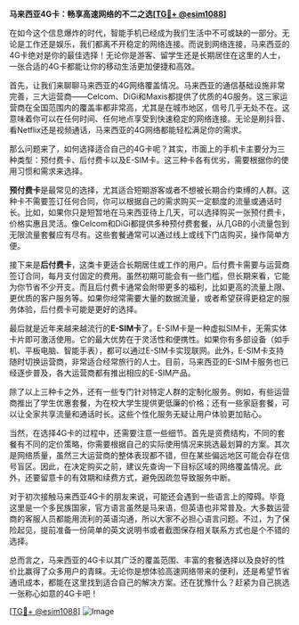**马来西亚4G卡：畅享高速网络的不二之选[[TG💪+ @esim1088](https://t.me/s/esim1088)]**

在如今这个信息爆炸的时代，智能手机已经成为我们生活中不可或缺的一部分。无论是工作还是娱乐，我们都离不开稳定的网络连接。而说到网络连接，马来西亚的4G卡绝对是你的最佳选择！无论你是游客、留学生还是长期居住在这里的人士，一张合适的4G卡都能让你的移动生活更加便捷和高效。

首先，让我们来聊聊马来西亚的4G网络覆盖情况。马来西亚的通信基础设施非常完善，三大运营商——Celcom、DiGi和Maxis都提供了优质的4G服务。这三家运营商在全国范围内的覆盖率都非常高，尤其是在城市地区，信号几乎无处不在。这意味着你可以在任何时间、任何地点享受到快速稳定的网络连接。无论是刷抖音、看Netflix还是视频通话，马来西亚的4G网络都能轻松满足你的需求。

那么问题来了，如何选择适合自己的4G卡呢？其实，市面上的手机卡主要分为三种类型：预付费卡、后付费卡以及E-SIM卡。这三种卡各有优劣，需要根据你的使用习惯和需求来选择。

**预付费卡**是最常见的选择，尤其适合短期游客或者不想被长期合约束缚的人群。这种卡不需要签订任何合同，你可以根据自己的需求购买一定额度的流量或通话时长。比如，如果你只是短暂地在马来西亚待上几天，可以选择购买一张预付费卡，价格实惠且灵活。像Celcom和DiGi都提供多种预付费套餐，从几GB的小流量包到无限流量套餐应有尽有。这些套餐通常可以通过线上或线下门店购买，操作简单方便。

接下来是**后付费卡**，这类卡更适合长期居住或工作的用户。后付费卡需要与运营商签订合同，每月支付固定的费用。虽然初期可能会有一些门槛，但长期来看，它能为你节省不少开支。而且后付费卡通常会附带更多的福利，比如更高的流量上限、更优质的客户服务等。如果你经常需要大量的数据流量，或者希望获得更稳定的服务体验，后付费卡可能是更好的选择。

最后就是近年来越来越流行的**E-SIM卡**了。E-SIM卡是一种虚拟SIM卡，无需实体卡片即可激活使用。它的最大优势在于灵活性和便携性。如果你有多部设备（如手机、平板电脑、智能手表），都可以通过E-SIM卡实现联网。此外，E-SIM卡支持随时切换运营商，非常适合经常旅行的人士。目前，马来西亚的E-SIM卡服务也已经逐步普及，各大运营商都有推出相应的E-SIM产品。

除了以上三种卡之外，还有一些专门针对特定人群的定制化服务。例如，有些运营商推出了学生优惠套餐，为在校大学生提供更低廉的价格；还有一些家庭套餐，可以让全家共享流量和通话时长。这些个性化服务无疑让用户体验更加贴心。

当然，在选择4G卡的过程中，还需要注意一些细节。首先是资费结构，不同的套餐有不同的定价策略，你需要根据自己的实际使用情况来挑选最划算的方案。其次是网络质量，虽然三大运营商的整体表现都不错，但在某些偏远地区可能会存在信号盲区。因此，在决定购买之前，建议先查询一下目标区域的网络覆盖情况。此外，还要留意卡的有效期和续费方式，避免因疏忽导致服务中断。

对于初次接触马来西亚4G卡的朋友来说，可能还会遇到一些语言上的障碍。毕竟这里是一个多民族国家，官方语言虽然是马来语，但英语也非常普及。大多数运营商的客服人员都能用流利的英语沟通，所以大家不必担心语言问题。不过，为了保险起见，提前准备一份简单的英文说明书或者截图保存相关联系方式也是个不错的选择。

总而言之，马来西亚的4G卡以其广泛的覆盖范围、丰富的套餐选择以及良好的性价比赢得了众多用户的青睐。无论你是想体验高速网络带来的便利，还是希望节省通讯成本，都能在这里找到适合自己的解决方案。还在犹豫什么？赶紧为自己挑选一张称心如意的4G卡吧！

[[TG💪+ @esim1088](https://t.me/s/esim1088)] ![Image](https://i.postimg.cc/4NQfJmqS/Snipaste-2025-05-13-00-14-12.png)